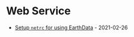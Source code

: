 # Web Service

* [Setup `netrc` for using EarthData](https://cheginit.github.io/til/web_service/netrc.html) - 2021-02-26
